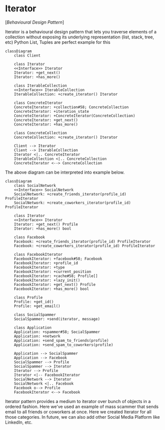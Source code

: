 # Iterator

[*Behavioural Design Pattern*]

Iterator is a behavioural design pattern that lets you traverse
elements of a collection without exposing its underlying
representation (list, stack, tree, etc)
Python List, Tuples are perfect example for this

```mermaid
classDiagram
    class Client

    class Iterator
    <<Interface>> Iterator
    Iterator: +get_next()
    Iterator: +has_more()

    class IterableCollection
    <<Interface>> IterableCollection
    IterableCollection: +create_iterator() Iterator

    class ConcreteIterator
    ConcreteIterator: +collection#58; ConcreteCollection
    ConcreteIterator: +iteration_state
    ConcreteIterator: +ConcreteIterator(ConcreteCollection)
    ConcreteIterator: +get_next()
    ConcreteIterator: +has_more()

    class ConcreteCollection
    ConcreteCollection: +create_iterator() Iterator

    Client --> Iterator
    Client --> IterableCollection
    Iterator <|.. ConcreteIterator
    IterableCollection <|.. ConcreteCollection
    ConcreteIterator <--> ConcreteCollection
```

The above diagram can be interpreted into example below.

```mermaid
classDiagram
    class SocialNetwork
    <<Interface>> SocialNetwork
    SocialNetwork: +create_friends_iterator(profile_id) ProfileIterator
    SocialNetwork: +create_coworkers_iterator(profile_id) ProfileIterator

    class Iterator
    <<Interface>> Iterator
    Iterator: +get_next() Profile
    Iterator: +has_more() bool

    class Facebook
    Facebook: +create_friends_iterator(profile_id) ProfileIterator
    Facebook: +create_coworkers_iterator(profile_id) ProfileIterator

    class FacebookIterator
    FacebookIterator: +facebook#58; Facebook
    FacebookIterator: +profile_id
    FacebookIterator: +type
    FacebookIterator: +current_position
    FacebookIterator: +cache#58; Profile[]
    FacebookIterator: +lazy_init()
    FacebookIterator: +get_next() Profile
    FacebookIterator: +has_more() bool

    class Profile
    Profile: +get_id()
    Profile: +get_email()

    class SocialSpammer
    SocialSpammer: +send(iterator, message)

    class Application
    Application: +spammer#58; SocialSpammer
    Application: +network
    Application: +send_spam_to_friends(profile)
    Application: +send_spam_to_coworkers(profile)

    Application --> SocialSpammer
    Application --> Facebook
    SocialSpammer --> Profile
    SocialSpammer --> Iterator
    Iterator --> Profile
    Iterator <|-- FacebookIterator
    SocialNetwork --> Iterator
    SocialNetwork <|.. Facebook
    Facebook o--> Profile
    FacebookIterator <--> Facebook

```

Iterator pattern provides a medium to iterator over bunch of
objects in a ordered fashion. Here we've used an example of
mass scammer that sends email to all friends or coworkers
at once. Here we created Iterator for all those categories.
In future, we can also add other Social Media Platform like
LinkedIn, etc.
